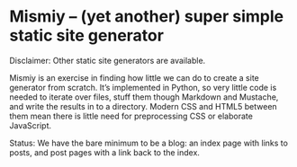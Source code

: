 # Mismiy – (yet another) super simple static site generator

Disclaimer: Other static site generators are available.

Mismiy is an exercise in finding how little we can do to create a site generator
from scratch. It’s implemented in Python, so very little code is needed to
iterate over files, stuff them though Markdown and Mustache, and write
the results in to a directory. Modern CSS and HTML5 between them mean there
is little need for preprocessing CSS or elaborate JavaScript.

Status: We have the bare minimum to be a blog: an index page with links to
posts, and post pages with a link back to the index.
